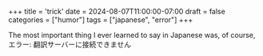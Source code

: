 +++
title = 'trick'
date = 2024-08-07T11:00:00-07:00
draft = false
categories = ["humor"]
tags = ["japanese", "error"]
+++

The most important thing I ever learned to say in Japanese was, of course, エラー: 翻訳サーバーに接続できません